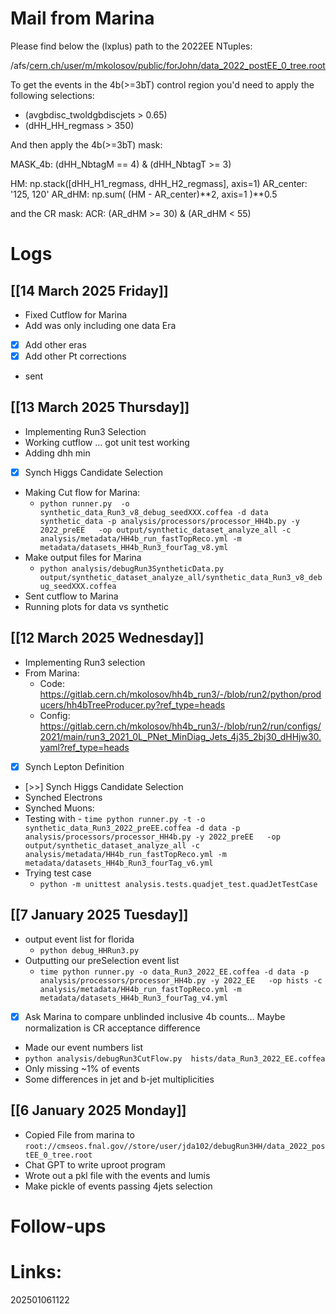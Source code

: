 

# Mail from Marina 

Please find below the (lxplus) path to the 2022EE NTuples:

/afs/[cern.ch/user/m/mkolosov/public/forJohn/data_2022_postEE_0_tree.root](http://cern.ch/user/m/mkolosov/public/forJohn/data_2022_postEE_0_tree.root)

To get the events in the 4b(>=3bT) control region you'd need to apply the following selections:
- (avgbdisc_twoldgbdiscjets > 0.65)
- (dHH_HH_regmass > 350)

And then apply the 4b(>=3bT) mask:

MASK_4b: (dHH_NbtagM == 4) & (dHH_NbtagT >= 3)

HM: np.stack([dHH_H1_regmass, dHH_H2_regmass], axis=1)
AR_center: '125, 120' 
AR_dHM: np.sum( (HM - AR_center)**2, axis=1 )**0.5

and the CR mask:
ACR: (AR_dHM >= 30) & (AR_dHM < 55)


# Logs

## [[14 March 2025 Friday]]
-  Fixed Cutflow for Marina 
- Add was only including one data Era
- [x] Add other eras
- [x] Add other Pt corrections
- sent

## [[13 March 2025 Thursday]]
- Implementing Run3 Selection
- Working cutflow ... got unit test working
- Adding dhh min
- [x] Synch Higgs Candidate Selection
- Making Cut flow for Marina:
	- `python runner.py  -o synthetic_data_Run3_v8_debug_seedXXX.coffea -d data synthetic_data -p analysis/processors/processor_HH4b.py -y 2022_preEE   -op output/synthetic_dataset_analyze_all -c analysis/metadata/HH4b_run_fastTopReco.yml -m metadata/datasets_HH4b_Run3_fourTag_v8.yml`
- Make output files for Marina
	- `python analysis/debugRun3SyntheticData.py output/synthetic_dataset_analyze_all/synthetic_data_Run3_v8_debug_seedXXX.coffea`
- Sent cutflow to Marina
- Running plots for data vs synthetic 

## [[12 March 2025 Wednesday]]
- Implementing Run3 selection
- From Marina: 
	- Code: https://gitlab.cern.ch/mkolosov/hh4b_run3/-/blob/run2/python/producers/hh4bTreeProducer.py?ref_type=heads
	- Config: https://gitlab.cern.ch/mkolosov/hh4b_run3/-/blob/run2/run/configs/2021/main/run3_2021_0L_PNet_MinDiag_Jets_4j35_2bj30_dHHjw30.yaml?ref_type=heads
- [x] Synch Lepton Definition
- [>>] Synch Higgs Candidate Selection
- Synched Electrons
- Synched Muons:
- Testing with 
	   - `time python runner.py -t -o synthetic_data_Run3_2022_preEE.coffea -d data -p analysis/processors/processor_HH4b.py -y 2022_preEE   -op output/synthetic_dataset_analyze_all -c analysis/metadata/HH4b_run_fastTopReco.yml -m metadata/datasets_HH4b_Run3_fourTag_v6.yml`
- Trying test case
	- `python -m unittest analysis.tests.quadjet_test.quadJetTestCase`

## [[7 January 2025 Tuesday]]
- output event list for florida
	- `python debug_HHRun3.py`
- Outputting our preSelection event list
	- `time python runner.py -o data_Run3_2022_EE.coffea -d data -p analysis/processors/processor_HH4b.py -y 2022_EE   -op hists -c analysis/metadata/HH4b_run_fastTopReco.yml -m metadata/datasets_HH4b_Run3_fourTag_v4.yml`
- [x] Ask Marina to compare unblinded inclusive 4b counts... Maybe normalization is CR acceptance difference 
- Made our event numbers list
- `python analysis/debugRun3CutFlow.py  hists/data_Run3_2022_EE.coffea`
- Only missing ~1% of events
- Some differences in jet and b-jet multiplicities


## [[6 January 2025 Monday]]
- Copied File from marina to 
	`root://cmseos.fnal.gov//store/user/jda102/debugRun3HH/data_2022_postEE_0_tree.root`
- Chat GPT to write uproot program
- Wrote out a pkl file with the events and lumis
- Make pickle of events passing 4jets selection

# Follow-ups


# Links: 



202501061122
